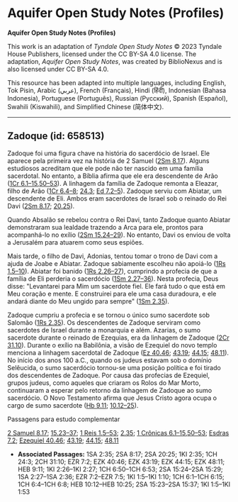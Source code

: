 # Aquifer Open Study Notes (Profiles)

**Aquifer Open Study Notes (Profiles)**

This work is an adaptation of *Tyndale Open Study Notes* © 2023 Tyndale House Publishers, licensed under the CC BY\-SA 4\.0 license. The adaptation, *Aquifer Open Study Notes*, was created by BiblioNexus and is also licensed under CC BY\-SA 4\.0\.

This resource has been adapted into multiple languages, including English, Tok Pisin, Arabic (عربي), French (Français), Hindi (हिंदी), Indonesian (Bahasa Indonesia), Portuguese (Português), Russian (Русский), Spanish (Español), Swahili (Kiswahili), and Simplified Chinese (简体中文).



--------------------------------

## Zadoque (id: 658513)

Zadoque foi uma figura chave na história do sacerdócio de Israel. Ele aparece pela primeira vez na história de 2 Samuel ([2Sm 8\.17](https://ref.ly/2Sam8:17)). Alguns estudiosos acreditam que ele pode não ter nascido em uma família sacerdotal. No entanto, a Bíblia afirma que ele era descendente de Arão ([1Cr 6\.1–15](https://ref.ly/1Chr6:1-1Chr6:15),[50–53](https://ref.ly/1Chr6:50-1Chr6:53)). A linhagem da família de Zadoque remonta a Eleazar, filho de Arão ([1Cr 6\.4–8](https://ref.ly/1Chr6:4-1Chr6:8); [24\.3](https://ref.ly/1Chr24:3); [Ed 7\.2–5](https://ref.ly/Ezra7:2-Ezra7:5)). Zadoque serviu com Abiatar, um descendente de Eli. Ambos eram sacerdotes de Israel sob o reinado do Rei Davi ([2Sm 8\.17](https://ref.ly/2Sam8:17); [20\.25](https://ref.ly/2Sam20:25)).

Quando Absalão se rebelou contra o Rei Davi, tanto Zadoque quanto Abiatar demonstraram sua lealdade trazendo a Arca para ele, prontos para acompanhá\-lo no exílio ([2Sm 15\.24–29](https://ref.ly/2Sam15:24-2Sam15:29)). No entanto, Davi os enviou de volta a Jerusalém para atuarem como seus espiões.

Mais tarde, o filho de Davi, Adonias, tentou tomar o trono de Davi com a ajuda de Joabe e Abiatar. Zadoque sabiamente escolheu não apoiá\-lo ([1Rs 1\.5–10](https://ref.ly/1Kgs1:5-1Kgs1:10)). Abiatar foi banido ([1Rs 2\.26–27](https://ref.ly/1Kgs2:26-1Kgs2:27)), cumprindo a profecia de que a família de Eli perderia o sacerdócio ([1Sm 2\.27–36](https://ref.ly/1Sam2:27-1Sam2:36)). Nesta profecia, Deus disse: "Levantarei para Mim um sacerdote fiel. Ele fará tudo o que está em Meu coração e mente. E construirei para ele uma casa duradoura, e ele andará diante do Meu ungido para sempre" ([1Sm 2\.35](https://ref.ly/1Sam2:35)).

Zadoque cumpriu a profecia e se tornou o único sumo sacerdote sob Salomão ([1Rs 2\.35](https://ref.ly/1Kgs2:35)). Os descendentes de Zadoque serviram como sacerdotes de Israel durante a monarquia e além. Azarias, o sumo sacerdote durante o reinado de Ezequias, era da linhagem de Zadoque ([2Cr 31\.10](https://ref.ly/2Chr31:10)). Durante o exílio na Babilônia, a visão de Ezequiel do novo templo menciona a linhagem sacerdotal de Zadoque ([Ez 40\.46](https://ref.ly/Ezek40:46); [43\.19](https://ref.ly/Ezek43:19); [44\.15](https://ref.ly/Ezek44:15); [48\.11](https://ref.ly/Ezek48:11)). No início dos anos 100 a.C., quando os judeus estavam sob o domínio Selêucida, o sumo sacerdócio tornou\-se uma posição política e foi tirado dos descendentes de Zadoque. Por causa das profecias de Ezequiel, grupos judeus, como aqueles que criaram os Rolos do Mar Morto, continuaram a esperar pelo retorno da linhagem de Zadoque ao sumo sacerdócio. O Novo Testamento afirma que Jesus Cristo agora ocupa o cargo de sumo sacerdote ([Hb 9\.11](https://ref.ly/Heb9:11); [10\.12–25](https://ref.ly/Heb10:12-Heb10:25)).

Passagens para estudo complementar

[2 Samuel 8\.17](https://ref.ly/2Sam8:17); [15\.23–37](https://ref.ly/2Sam15:23-2Sam15:37); [1 Reis 1\.5–53](https://ref.ly/1Kgs1:5-1Kgs1:53); [2\.35](https://ref.ly/1Kgs2:35); [1 Crônicas 6\.1–15](https://ref.ly/1Chr6:1-1Chr6:15),[50–53](https://ref.ly/1Chr6:50-1Chr6:53); [Esdras 7\.2](https://ref.ly/Ezra7:2); [Ezequiel 40\.46](https://ref.ly/Ezek40:46); [43\.19](https://ref.ly/Ezek43:19); [44\.15](https://ref.ly/Ezek44:15); [48\.11](https://ref.ly/Ezek48:11)

* **Associated Passages:** 1SA 2:35; 2SA 8:17; 2SA 20:25; 1KI 2:35; 1CH 24:3; 2CH 31:10; EZR 7:2; EZK 40:46; EZK 43:19; EZK 44:15; EZK 48:11; HEB 9:11; 1KI 2:26–1KI 2:27; 1CH 6:50–1CH 6:53; 2SA 15:24–2SA 15:29; 1SA 2:27–1SA 2:36; EZR 7:2–EZR 7:5; 1KI 1:5–1KI 1:10; 1CH 6:1–1CH 6:15; 1CH 6:4–1CH 6:8; HEB 10:12–HEB 10:25; 2SA 15:23–2SA 15:37; 1KI 1:5–1KI 1:53

